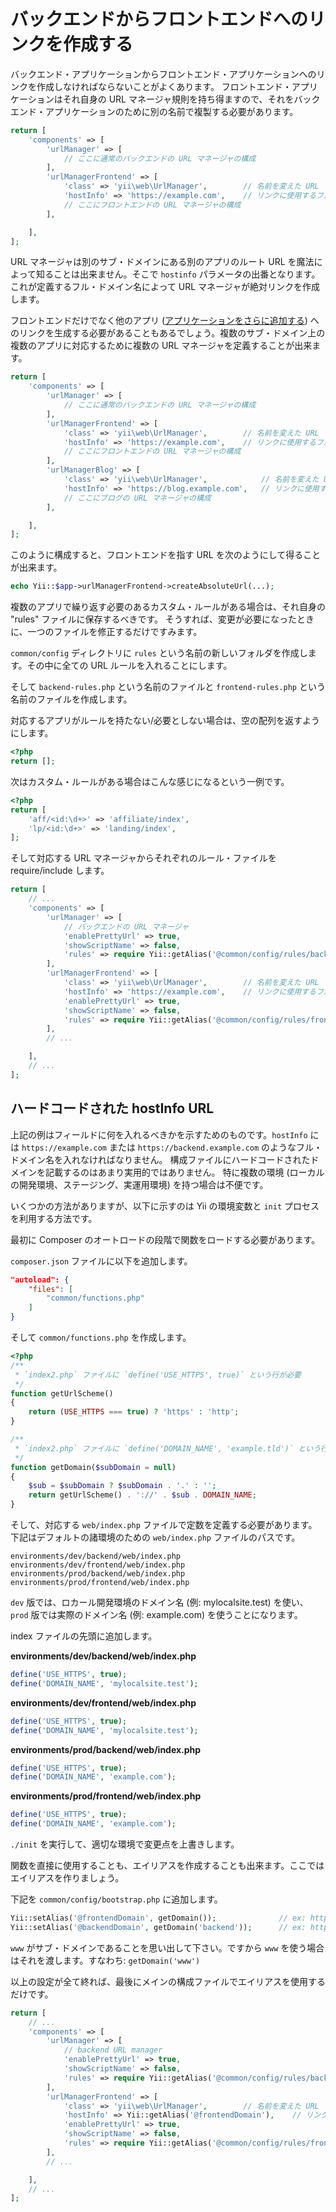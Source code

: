 バックエンドからフロントエンドへのリンクを作成する
==================================================

バックエンド・アプリケーションからフロントエンド・アプリケーションへのリンクを作成しなければならないことがよくあります。
フロントエンド・アプリケーションはそれ自身の URL マネージャ規則を持ち得ますので、それをバックエンド・アプリケーションのために別の名前で複製する必要があります。

```php
return [
    'components' => [
        'urlManager' => [
            // ここに通常のバックエンドの URL マネージャの構成
        ],
        'urlManagerFrontend' => [
            'class' => 'yii\web\UrlManager',        // 名前を変えた URL マネージャはクラスの指定が必要 !
            'hostInfo' => 'https://example.com',    // リンクに使用するフル・ベース・ドメイン名
            // ここにフロントエンドの URL マネージャの構成
        ],

    ],
];
```

URL マネージャは別のサブ・ドメインにある別のアプリのルート URL を魔法によって知ることは出来ません。そこで `hostinfo` パラメータの出番となります。
これが定義するフル・ドメイン名によって URL マネージャが絶対リンクを作成します。

フロントエンドだけでなく他のアプリ ([アプリケーションをさらに追加する](topic-adding-more-apps.md)) へのリンクを生成する必要があることもあるでしょう。複数のサブ・ドメイン上の複数のアプリに対応するために複数の URL マネージャを定義することが出来ます。

```php
return [
    'components' => [
        'urlManager' => [
            // ここに通常のバックエンドの URL マネージャの構成
        ],
        'urlManagerFrontend' => [
            'class' => 'yii\web\UrlManager',        // 名前を変えた URL マネージャはクラスの指定が必要 !
            'hostInfo' => 'https://example.com',    // リンクに使用するフル・ベース・ドメイン名
            // ここにフロントエンドの URL マネージャの構成
        ],
        'urlManagerBlog' => [
            'class' => 'yii\web\UrlManager',            // 名前を変えた URL マネージャはクラスの指定が必要 !
            'hostInfo' => 'https://blog.example.com',   // リンクに使用するフル・ベース・ドメイン名
            // ここにブログの URL マネージャの構成
        ],

    ],
];
```

このように構成すると、フロントエンドを指す URL を次のようにして得ることが出来ます。

```php
echo Yii::$app->urlManagerFrontend->createAbsoluteUrl(...);
```

複数のアプリで繰り返す必要のあるカスタム・ルールがある場合は、それ自身の "rules" ファイルに保存するべきです。
そうすれば、変更が必要になったときに、一つのファイルを修正するだけですみます。

`common/config` ディレクトリに `rules` という名前の新しいフォルダを作成します。その中に全ての URL ルールを入れることにします。

そして `backend-rules.php` という名前のファイルと `frontend-rules.php` という名前のファイルを作成します。

対応するアプリがルールを持たない/必要としない場合は、空の配列を返すようにします。

```php
<?php
return [];
```

次はカスタム・ルールがある場合はこんな感じになるという一例です。

```php
<?php
return [
    'aff/<id:\d+>' => 'affiliate/index',
    'lp/<id:\d+>' => 'landing/index',
];
```

そして対応する URL マネージャからそれぞれのルール・ファイルを require/include します。

```php
return [
    // ...
    'components' => [
        'urlManager' => [
            // バックエンドの URL マネージャ
            'enablePrettyUrl' => true,
            'showScriptName' => false,
            'rules' => require Yii::getAlias('@common/config/rules/backend-rules.php'),
        ],
        'urlManagerFrontend' => [
            'class' => 'yii\web\UrlManager',        // 名前を変えた URL マネージャはクラスの指定が必要 !
            'hostInfo' => 'https://example.com',    // リンクに使用するフル・ベース・ドメイン名
            'enablePrettyUrl' => true,
            'showScriptName' => false,
            'rules' => require Yii::getAlias('@common/config/rules/frontend-rules.php'),
        ],
        // ...

    ],
    // ...
];
```

## ハードコードされた hostInfo URL

上記の例はフィールドに何を入れるべきかを示すためのものです。`hostInfo` には `https://example.com` または `https://backend.example.com` のようなフル・ドメイン名を入れなければなりません。
構成ファイルにハードコードされたドメインを記載するのはあまり実用的ではありません。
特に複数の環境 (ローカルの開発環境、ステージング、実運用環境) を持つ場合は不便です。

いくつかの方法がありますが、以下に示すのは Yii の環境変数と `init` プロセスを利用する方法です。

最初に Composer のオートロードの段階で関数をロードする必要があります。

`composer.json` ファイルに以下を追加します。

```json
"autoload": {
    "files": [
        "common/functions.php"
    ]
}
```

そして `common/functions.php` を作成します。

```php
<?php
/**
 * `index2.php` ファイルに `define('USE_HTTPS', true)` という行が必要
 */
function getUrlScheme()
{
    return (USE_HTTPS === true) ? 'https' : 'http';
}

/**
 * `index2.php` ファイルに `define('DOMAIN_NAME', 'example.tld')` という行が必要
 */
function getDomain($subDomain = null)
{
    $sub = $subDomain ? $subDomain . '.' : '';
    return getUrlScheme() . '://' . $sub . DOMAIN_NAME;
}
```

そして、対応する `web/index.php` ファイルで定数を定義する必要があります。下記はデフォルトの諸環境のための `web/index.php` ファイルのパスです。

```
environments/dev/backend/web/index.php
environments/dev/frontend/web/index.php
environments/prod/backend/web/index.php
environments/prod/frontend/web/index.php
```

`dev` 版では、ロカール開発環境のドメイン名 (例: mylocalsite.test) を使い、`prod` 版では実際のドメイン名 (例: example.com) を使うことになります。

index ファイルの先頭に追加します。

**environments/dev/backend/web/index.php**

```php
define('USE_HTTPS', true);
define('DOMAIN_NAME', 'mylocalsite.test');
```

**environments/dev/frontend/web/index.php**

```php
define('USE_HTTPS', true);
define('DOMAIN_NAME', 'mylocalsite.test');
```

**environments/prod/backend/web/index.php**

```php
define('USE_HTTPS', true);
define('DOMAIN_NAME', 'example.com');
```

**environments/prod/frontend/web/index.php**

```php
define('USE_HTTPS', true);
define('DOMAIN_NAME', 'example.com');
```

`./init` を実行して、適切な環境で変更点を上書きします。

関数を直接に使用することも、エイリアスを作成することも出来ます。ここではエイリアスを作りましょう。

下記を `common/config/bootstrap.php` に追加します。

```php
Yii::setAlias('@frontendDomain', getDomain());              // ex: https://somedomain.tld
Yii::setAlias('@backendDomain', getDomain('backend'));      // ex: https://backend.somedomain.tld
```

`www` がサブ・ドメインであることを思い出して下さい。ですから `www` を使う場合はそれを渡します。すなわち: `getDomain('www')`

以上の設定が全て終れば、最後にメインの構成ファイルでエイリアスを使用するだけです。

```php
return [
    // ...
    'components' => [
        'urlManager' => [
            // backend URL manager
            'enablePrettyUrl' => true,
            'showScriptName' => false,
            'rules' => require Yii::getAlias('@common/config/rules/backend-rules.php'),
        ],
        'urlManagerFrontend' => [
            'class' => 'yii\web\UrlManager',        // 名前を変えた URL マネージャはクラスの指定が必要 !
            'hostInfo' => Yii::getAlias('@frontendDomain'),    // リンクに使用するフル・ベース・ドメイン名
            'enablePrettyUrl' => true,
            'showScriptName' => false,
            'rules' => require Yii::getAlias('@common/config/rules/frontend-rules.php'),
        ],
        // ...

    ],
    // ...
];
```
